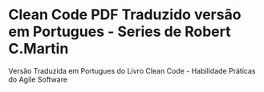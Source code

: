 # Clean Code PDF Traduzido versão em Portugues - Series de Robert C.Martin
 Versão Traduzida em Portugues do Livro Clean Code - Habilidade Práticas  do Agile Software
